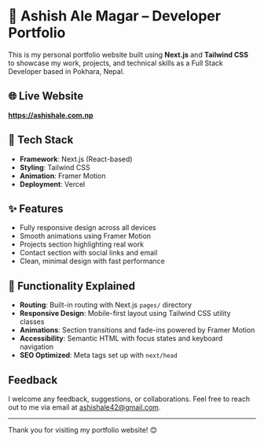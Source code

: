 # 🚀 Ashish Ale Magar – Developer Portfolio

This is my personal portfolio website built using **Next.js** and **Tailwind CSS** to showcase my work, projects, and technical skills as a Full Stack Developer based in Pokhara, Nepal.

## 🌐 Live Website
**https://ashishale.com.np**

## 🧰 Tech Stack

- **Framework**: Next.js (React-based)
- **Styling**: Tailwind CSS
- **Animation**: Framer Motion
- **Deployment**: Vercel

## ✨ Features

- Fully responsive design across all devices
- Smooth animations using Framer Motion
- Projects section highlighting real work
- Contact section with social links and email
- Clean, minimal design with fast performance

## 🧠 Functionality Explained

- **Routing**: Built-in routing with Next.js `pages/` directory
- **Responsive Design**: Mobile-first layout using Tailwind CSS utility classes
- **Animations**: Section transitions and fade-ins powered by Framer Motion
- **Accessibility**: Semantic HTML with focus states and keyboard navigation
- **SEO Optimized**: Meta tags set up with `next/head`

## Feedback

I welcome any feedback, suggestions, or collaborations. Feel free to reach out to me via email at [ashishale42@gmail.com](mailto:ashishale42@gmail.com).

---

Thank you for visiting my portfolio website! 😊
